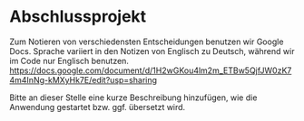 # Abschlussprojekt

Zum Notieren von verschiedensten Entscheidungen benutzen wir Google Docs. Sprache variiert in den Notizen von Englisch zu Deutsch, während wir im Code nur Englisch benutzen.
https://docs.google.com/document/d/1H2wGKou4lm2m_ETBw5QjfJW0zK74m4InNg-kMXyHk7E/edit?usp=sharing


Bitte an dieser Stelle eine kurze Beschreibung hinzufügen, wie die Anwendung gestartet bzw. ggf. übersetzt wird.

